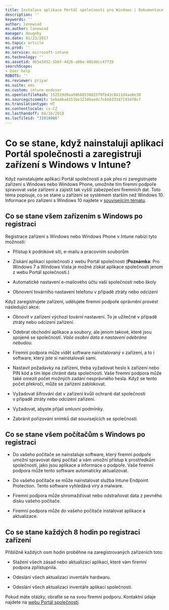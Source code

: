 ```yaml
---
title: Instalace aplikace Portál společnosti pro Windows | Dokumentace Microsoftu
description: ''
keywords: ''
author: lenewsad
ms.author: lanewsad
manager: dougeby
ms.date: 01/23/2017
ms.topic: article
ms.prod: ''
ms.service: microsoft-intune
ms.technology: ''
ms.assetid: d65e3452-5bbf-4d26-a06e-401ddcc47f39
searchScope:
- User help
ROBOTS: ''
ms.reviewer: priyar
ms.suite: ems
ms.custom: intune-enduser
ms.openlocfilehash: 152519d9aa58688538d25f0fb43c0411d4aa6e38
ms.sourcegitcommit: 5eba4bad151be32346aedc7cbb0333d71934f8cf
ms.translationtype: HT
ms.contentlocale: cs-CZ
ms.lasthandoff: 04/16/2018
ms.locfileid: "31018086"
---
```

# <a name="what-happens-if-you-install-the-company-portal-app-and-enroll-your-windows-device-in-intune"></a>Co se stane, když nainstaluji aplikaci Portál společnosti a zaregistruji zařízení s Windows v Intune?

Když nainstalujete aplikaci Portál společnosti a pak přes ni zaregistrujete zařízení s Windows nebo Windows Phone, umožníte tím firemní podpoře spravovat vaše zařízení a zajistit tak vyšší zabezpečení firemních dat. Toto téma popisuje, co se stane u zařízení se systémem starším než Windows 10. Informace pro zařízení s Windows 10 najdete v [souvisejícím tématu](what-happens-if-you-install-the-company-portal-app-and-enroll-your-device-in-intune-windows10.md).

## <a name="what-happens-to-all-windows-devices-after-enrollment"></a>Co se stane všem zařízením s Windows po registraci
Registrace zařízení s Windows nebo Windows Phone v Intune nabízí tyto možnosti:

-   Přístup k podnikové síti, e-mailu a pracovním souborům

-   Získání aplikací společnosti z webu Portál společnosti (__Poznámka__: Pro Windows 7 a Windows Vista je možné získat aplikace společnosti jenom z webu Portál společnosti.)

-   Automatické nastavení e-mailového účtu vaší společnosti nebo školy

-   Obnovení továrního nastavení telefonu v případě ztráty nebo odcizení

Když zaregistrujete zařízení, udělujete firemní podpoře oprávnění provést následující akce:

-   Obnovit v zařízení výchozí tovární nastavení. To je užitečné v případě ztráty nebo odcizení zařízení.

-   Odebrat obchodní aplikace a soubory, ale jenom takové, které jsou spojené se společností. *Vaše osobní data a nastavení odebrána nebudou.*

-   Firemní podpora může vidět software nainstalovaný v zařízení, a to i software, který jste si nainstalovali sami.

-   Nastavit požadavky na zařízení, třeba vyžadovat heslo k zařízení nebo PIN kód a tím lépe chránit data společnosti. Vaše firemní podpora může také omezit počet možných zadání nesprávného hesla. Když se tento počet překročí, může se zařízení zablokovat.

-   Vyžadovat šifrování dat v zařízení kvůli ochraně dat společnosti v případě ztráty nebo odcizení zařízení.

-   Vyžadovat, abyste přijali smluvní podmínky.

-   Zabránit pořizování snímků dat souvisejících se společností.

## <a name="what-happens-to-all-windows-pcs-after-enrollment"></a>Co se stane všem počítačům s Windows po registraci

-  Do vašeho počítače se nainstaluje software, který firemní podpoře umožní spravovat daný počítač a vám umožní přístup k prostředkům společnosti, jako jsou aplikace a informace o podpoře. Vaše firemní podpora může tento software automaticky aktualizovat.

-  Do vašeho počítače se může nainstalovat služba Intune Endpoint Protection. Tento software vyhledává viry a malware.

-  Firemní podpora může shromažďovat nebo odstraňovat data z pevného disku vašeho počítače.

-  Firemní podpora může do vašeho počítače instalovat aplikace a aktualizace.

## <a name="what-happens-every-eight-hours-after-device-enrollment"></a>Co se stane každých 8 hodin po registraci zařízení

Přibližně každých osm hodin proběhne na zaregistrovaných zařízeních toto:

-   Stažení všech zásad nebo aktualizací aplikací, které vám firemní podpora zpřístupnila.

-   Odeslání všech aktualizací inventáře hardwaru.

-   Odeslání všech aktualizací inventáře aplikací společnosti.

Pokud máte otázky, obraťte se na svou firemní podporu. Kontaktní údaje najdete na [webu Portál společnosti](https://portal.manage.microsoft.com#HelpDeskDialog).
